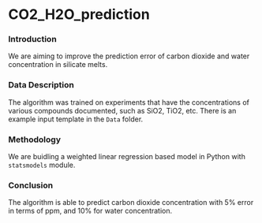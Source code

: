 # CO2_H2O_prediction
### Introduction
We are aiming to improve the prediction error of carbon dioxide and water concentration in silicate melts. 
### Data Description
The algorithm was trained on experiments that have the concentrations of various compounds documented, such as SiO2, TiO2, etc. There is an example input template in the ```Data``` folder.
### Methodology
We are buidling a weighted linear regression based model in Python with ```statsmodels``` module.
### Conclusion
The algorithm is able to predict carbon dioxide concentration with 5% error in terms of ppm, and 10% for water concentration.
